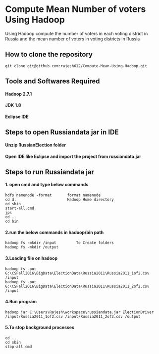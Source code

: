 # Compute Mean Number of voters Using Hadoop
Using Hadoop compute the number of voters in each voting district in Russia and the mean number of voters in voting districts in Russia

## How to clone the repository
	git clone git@github.com:rajesh612/Compute-Mean-Using-Hadoop.git

## Tools and Softwares Required
#### Hadoop 2.7.1
#### JDK 1.8 
#### Eclipse IDE

## Steps to open Russiandata jar in IDE
#### Unzip RussianElection folder
#### Open IDE like Eclipse and import the project from russiandata.jar

## Steps to run Russiandata jar
#### 1. open cmd and type below commands

	hdfs namenode -format		format namenode
	cd d:                   	Hadoop Home directory 
	cd sbin
	start-all.cmd
	jps
	cd ..
	cd bin

#### 2.run the below commands in hadoop/bin path
	hadoop fs -mkdir /input  		To Create folders
	hadoop fs -mkdir /output

#### 3.Loading file on hadoop
	hadoop fs -put G:\CSFall2016\BigData\ElectionData\Russia2011\Russia2011_1of2.csv /input
	hadoop fs -put G:\CSFall2016\BigData\ElectionData\Russia2011\Russia2011_2of2.csv /input

#### 4.Run program
	hadoop jar C:\Users\Rajesh\workspace\russiandata.jar ElectionDriver /input/Russia2011_1of2.csv /input/Russia2011_2of2.csv /output

#### 5.To stop background processes
	cd ..
	cd sbin
	stop-all.cmd
